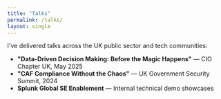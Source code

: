 ```yaml
---
title: "Talks"
permalink: /talks/
layout: single
---
```


I've delivered talks across the UK public sector and tech communities:

- **"Data-Driven Decision Making: Before the Magic Happens"** — CIO Chapter UK, May 2025
- **"CAF Compliance Without the Chaos"** — UK Government Security Summit, 2024
- **Splunk Global SE Enablement** — Internal technical demo showcases
